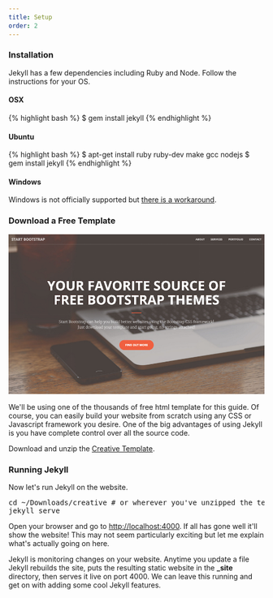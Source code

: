 ```yaml
---
title: Setup
order: 2
---
```


### Installation

Jekyll has a few dependencies including Ruby and Node. Follow the instructions for your OS.

#### OSX
{% highlight bash %}
$ gem install jekyll
{% endhighlight %}

#### Ubuntu
{% highlight bash %}
$ apt-get install ruby ruby-dev make gcc nodejs
$ gem install jekyll
{% endhighlight %}

#### Windows
Windows is not officially supported but [there is a workaround](http://jekyllrb.com/docs/windows/).

### Download a Free Template
![Crafty Template](/img/guide/template.png)

We'll be using one of the thousands of free html template for this guide. Of course, you can easily build your website from scratch using any CSS or Javascript framework you desire. One of the big advantages of using Jekyll is you have complete control over all the source code.

Download and unzip the [Creative Template](/creative.zip).

### Running Jekyll
Now let's run Jekyll on the website.

<pre>cd ~/Downloads/creative # or wherever you've unzipped the template
jekyll serve</pre>

Open your browser and go to [http://localhost:4000](http://localhost:4000). If all has gone well it'll show the website! This may not seem particularly exciting but let me explain what's actually going on here.

Jekyll is monitoring changes on your website. Anytime you update a file Jekyll rebuilds the site, puts the resulting static website in the **_site** directory, then serves it live on port 4000. We can leave this running and get on with adding some cool Jekyll features.
